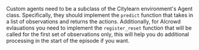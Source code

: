 Custom agents need to be a subclass of the Citylearn environment's Agent class.
Specifically, they should implement the `predict` function that takes in a list of observations and returns the actions.
Additionally, for AIcrowd evlauations you need to implement the `register_reset` function that will be called for the
first set of observations only, this will help you do additional processing in the start of the episode if you want.
